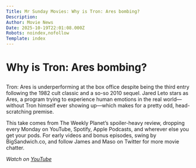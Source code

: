 ```yaml
---
Title: Mr Sunday Movies: Why is Tron: Ares bombing?
Description: 
Author: Movie News
Date: 2025-10-19T22:01:08.000Z
Robots: noindex,nofollow
Template: index
---
```

<h1>
  
  
  Why is Tron: Ares bombing?
</h1>

<p>Tron: Ares is underperforming at the box office despite being the third entry following the 1982 cult classic and a so-so 2010 sequel. Jared Leto stars as Ares, a program trying to experience human emotions in the real world—without Tron himself ever showing up—which makes for a pretty odd, head-scratching premise.</p>

<p>This take comes from The Weekly Planet’s spoiler-heavy review, dropping every Monday on YouTube, Spotify, Apple Podcasts, and wherever else you get your pods. For early videos and bonus episodes, swing by BigSandwich.co, and follow James and Maso on Twitter for more movie chatter.</p>

<p><em>Watch on <a href="https://www.youtube.com/watch?v=qGK5rCls8xU" rel="noopener noreferrer">YouTube</a></em></p>

